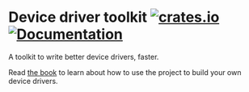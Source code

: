 # Device driver toolkit [![crates.io](https://img.shields.io/crates/v/device-driver.svg)](https://crates.io/crates/device-driver) [![Documentation](https://docs.rs/device-driver/badge.svg)](https://docs.rs/device-driver)

A toolkit to write better device drivers, faster.

Read [the book](diondokter.github.io/device-driver) to learn about how to use the project to build your own device drivers.
